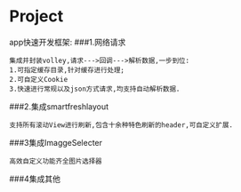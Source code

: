 # Project
app快速开发框架:
###1.网络请求
```
集成并封装volley,请求--->回调--->解析数据,一步到位:
1.可指定缓存目录,针对缓存进行处理;
2.可自定义Cookie
3.快速进行常规以及json方式请求,均支持自动解析数据.
```
###2.集成smartfreshlayout
```
支持所有滚动View进行刷新,包含十余种特色刷新的header,可自定义扩展.
```

###3集成ImaggeSelecter 
```
高效自定义功能齐全图片选择器
```

###4集成其他
